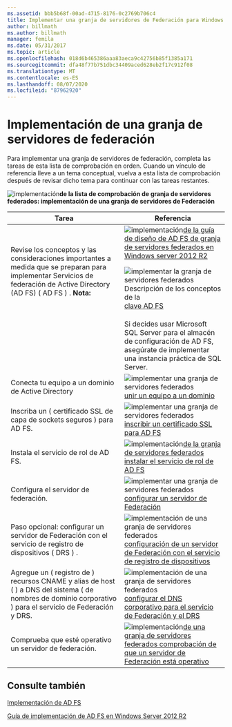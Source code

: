 ```yaml
---
ms.assetid: bbb5b68f-00ad-4715-8176-0c2769b706c4
title: Implementar una granja de servidores de Federación para Windows Server 2012 R2 AD FS
author: billmath
ms.author: billmath
manager: femila
ms.date: 05/31/2017
ms.topic: article
ms.openlocfilehash: 018d6b465386aaa83aeca9c42756b85f1385a171
ms.sourcegitcommit: dfa48f77b751dbc34409aced628eb2f17c912f08
ms.translationtype: MT
ms.contentlocale: es-ES
ms.lasthandoff: 08/07/2020
ms.locfileid: "87962920"
---
```

# <a name="deploying-a-federation-server-farm"></a>Implementación de una granja de servidores de federación

Para implementar una granja de servidores de federación, completa las tareas de esta lista de comprobación en orden. Cuando un vínculo de referencia lleve a un tema conceptual, vuelva a esta lista de comprobación después de revisar dicho tema para continuar con las tareas restantes.

![implementación](media/2b05dce3-938f-4168-9b8f-1f4398cbdb9b.gif)**de la lista de comprobación de granja de servidores federados: implementación de una granja de servidores de Federación**

|Tarea|Referencia|
|--------|-------------|
|Revise los conceptos y las consideraciones importantes a medida que se preparan para implementar Servicios de federación de Active Directory (AD FS) \( AD FS \) . **Nota:**|![implementación](media/faa393df-4856-4431-9eda-4f4e5be72a90.gif)[de la guía de diseño de AD FS de granja de servidores federados en Windows server 2012 R2](../../ad-fs/design/AD-FS-Design-Guide-in-Windows-Server-2012-R2.md)<p>![implementar la granja de servidores federados Descripción de los conceptos de la](media/faa393df-4856-4431-9eda-4f4e5be72a90.gif)[clave AD FS](../../ad-fs/technical-reference/Understanding-Key-AD-FS-Concepts.md)|
||Si decides usar Microsoft SQL Server para el almacén de configuración de AD FS, asegúrate de implementar una instancia práctica de SQL Server.|[SQL Server](/sql/sql-server/?view=sql-server-ver15) **ADVERTENCIA:** en Windows Server 2012 R2, si desea crear una granja de AD FS y usar SQL Server para almacenar los datos de configuración, puede usar SQL Server 2008 y versiones más recientes, incluido SQL Server 2012.|
|Conecta tu equipo a un dominio de Active Directory|![implementar una granja de servidores federados](media/faa393df-4856-4431-9eda-4f4e5be72a90.gif)[unir un equipo a un dominio](Join-a-Computer-to-a-Domain.md)|
|Inscriba un \( certificado SSL de capa de sockets seguros \) para AD FS.|![implementar una granja de servidores federados](media/bc6cea1a-1c6c-4124-8c8f-1df5adfe8c88.gif)[inscribir un certificado SSL para AD FS](Enroll-an-SSL-Certificate-for-AD-FS.md)|
|Instala el servicio de rol de AD FS.|![implementación](media/bc6cea1a-1c6c-4124-8c8f-1df5adfe8c88.gif)[de la granja de servidores federados instalar el servicio de rol de AD FS](Install-the-AD-FS-Role-Service.md)|
|Configura el servidor de federación.|![implementar una granja de servidores federados](media/bc6cea1a-1c6c-4124-8c8f-1df5adfe8c88.gif)[configurar un servidor de Federación](Configure-a-Federation-Server.md)|
|Paso opcional: configurar un servidor de Federación con el servicio de registro de dispositivos \( DRS \) .|![implementación de una granja de servidores federados](media/faa393df-4856-4431-9eda-4f4e5be72a90.gif)[configuración de un servidor de Federación con el servicio de registro de dispositivos](Configure-a-federation-server-with-Device-Registration-Service.md)|
|Agregue un \( registro de \) recursos CNAME y alias de host \( \) a DNS del sistema \( de nombres de dominio corporativo \) para el servicio de Federación y DRS.|![implementación de una granja de servidores federados](media/faa393df-4856-4431-9eda-4f4e5be72a90.gif)[configurar el DNS corporativo para el servicio de Federación y el DRS](Configure-Corporate-DNS-for-the-Federation-Service-and-DRS.md)|
|Comprueba que esté operativo un servidor de federación.|![implementación](media/faa393df-4856-4431-9eda-4f4e5be72a90.gif)[de una granja de servidores federados comprobación de que un servidor de Federación está operativo](Verify-That-a-Federation-Server-Is-Operational.md)|


## <a name="see-also"></a>Consulte también
[Implementación de AD FS](../../ad-fs/AD-FS-Deployment.md)

[Guía de implementación de AD FS en Windows Server 2012 R2](../../ad-fs/deployment/Windows-Server-2012-R2-AD-FS-Deployment-Guide.md)

